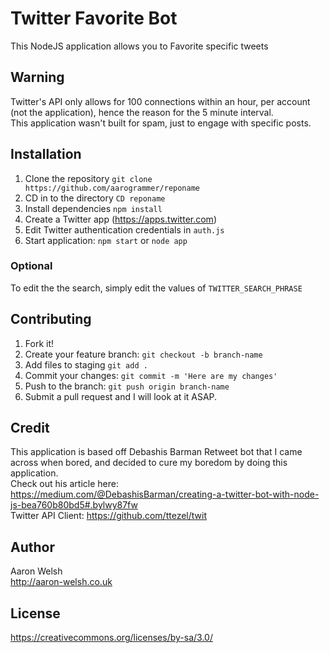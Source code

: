 # Twitter Favorite Bot
This NodeJS application allows you to Favorite specific tweets  
## Warning 
Twitter's API only allows for 100 connections within an hour, per account (not the application), hence the reason for the 5 minute interval.  
This application wasn't built for spam, just to engage with specific posts.

## Installation
1. Clone the repository `git clone https://github.com/aarogrammer/reponame`  
2. CD in to the directory `CD reponame`  
3. Install dependencies `npm install`  
4. Create a Twitter app (https://apps.twitter.com)
5. Edit Twitter authentication credentials in `auth.js`  
6. Start application: `npm start` or `node app`  

### Optional
To edit the the search, simply edit the values of `TWITTER_SEARCH_PHRASE`

## Contributing
1. Fork it!
2. Create your feature branch: `git checkout -b branch-name`  
3. Add files to staging `git add .`  
4. Commit your changes: `git commit -m 'Here are my changes'`  
5. Push to the branch: `git push origin branch-name`  
6. Submit a pull request and I will look at it ASAP.  

## Credit
This application is based off Debashis Barman Retweet bot that I came across when bored, and decided to cure my boredom by doing this application.  
Check out his article here: https://medium.com/@DebashisBarman/creating-a-twitter-bot-with-node-js-bea760b80bd5#.bylwy87fw  
Twitter API Client: https://github.com/ttezel/twit

## Author
Aaron Welsh  
http://aaron-welsh.co.uk

## License
https://creativecommons.org/licenses/by-sa/3.0/